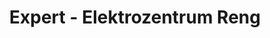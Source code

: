 ---
title: "Expert - Elektrozentrum Reng"
url: /neustadt-a-d-donau/expert-elektrozentrum-reng/
shop: Elektronik
---